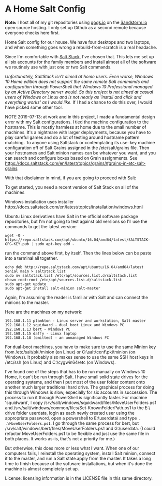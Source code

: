 # A Home Salt Config

**Note:** I host all of my git repositories using [gogs.io](https://gogs.io) on the [Sandstorm.io](https://sandstorm.io) open source hosting. I only set up Github as a second remote because everyone checks here first.

Home Salt config for our house. We have four desktops and two laptops, and
when something goes wrong a rebuild-from-scratch is a real headache.

Since I'm comfortable with [Salt Stack](https://saltstack.com/), I've chosen that. This lets me set up all six accounts for the family members and install almost all of the software we routinely use with just one or two Salt commands.

*Unfortunately, SaltStack isn't aimed at home users. Even worse, Windows 10 Home edition does not support the same remote Salt commands and configuration through PowerShell that Windows 10 Professional managed by an Active Directory server would. So this project is not aimed at casual users of Windows or Linux and is not nearly as 'install and click and everything works' as I would like.*  If I had a chance to do this over, I would have picked some other tool.   

NOTE 2019-07-13: at work and in this project, I made a fundamental design error with my Salt configurations.  I tied the machine configuration to the hostname.  This is mostly harmless at home due to the small number of machines.  It's a nightmare with larger deployments, because you have to play careful games and do a lot of testing around hostname pattern matching.  To anyone using Saltstack or contemplating its use: key machine configuration off of Salt Grains assigned in the /etc/salt/grains file.  Then your hostnames and Salt minion names can be whatever you want, and you can search and configure boxes based on Grain assignments.  See https://docs.saltstack.com/en/latest/topics/grains/#grains-in-etc-salt-grains

With that disclaimer in mind, if you are going to proceed with Salt:

To get started, you need a recent version of Salt Stack on all of the machines.

Windows installation uses installer
https://docs.saltstack.com/en/latest/topics/installation/windows.html

Ubuntu Linux derivatives have Salt in the official software package repositories,
but I'm not going to test against old versions so I'll use the commands to get the latest version:

    wget -O - https://repo.saltstack.com/apt/ubuntu/16.04/amd64/latest/SALTSTACK-GPG-KEY.pub | sudo apt-key add -

run the command above first, by itself.  Then the lines below can be paste into a terminal all together.

    echo deb http://repo.saltstack.com/apt/ubuntu/16.04/amd64/latest xenial main > saltstack.list
    sudo mv saltstack.list /etc/apt/sources.list.d/saltstack.list
    chown root:root /etc/apt/sources.list.d/saltstack.list
    sudo apt-get update
    sudo apt-get install salt-minion salt-master

Again, I'm assuming the reader is familiar with Salt and can connect the minions to the master.

Here are the machines on my network:

    192.168.1.11 plankton - Linux server and workstation, Salt master
    192.168.1.12 squidward - dual boot Linux and Windows PC
    192.168.1.13 bert - Windows PC
    192.168.1.15 daffy - Linux laptop
    192.168.1.18 (omitted) - an unmanaged Windows PC 

For dual-boot machines, you have to make sure to use the same Minion key from /etc/salt/pki/minion (on Linux) or C:\salt\conf\pki\minion (on Windows).  It probably also makes sense to use the same SSH host keys in /etc/ssh (on Linux) and C:\cygwin64\etc (on Windows).

I've found one of the steps that has to be run manually on Windows 10 Home, it can't be run through Salt.  I have small solid state drives for the operating systems, and then I put most of the user folder content onto another much larger traditional hard drive. The graphical process for doing this through Windows is slow, especially for six accounts in succession.  The process to run it through PowerShell is significantly faster.  For machine 'squidward', I copy /srv/salt/windows/squidward/files/MoveUserFolders.ps1 and /srv/salt/windows/common/files/Set-KnownFolderPath.ps1 to the E:\ drive folder userdata, login as each newly created user using the appropriate password, open a powershell to E:\userdata\ and type ```. .\MoveUserFolders.ps1```.  I go through the same process for bert, but /srv/salt/windows/bert/files/MoveUserFolders.ps1 and G:\userdata.  (I could refactor MoveUserFolders.ps1 to be flexible and just use the same file in both places. It works as-is, that's not a priority for me.)

But otherwise, this does more or less what I want.  When one of our computers fails, I reinstall the operating system, install Salt minion, connect it to the master, and run a Salt state.apply from the master. It takes a long time to finish because of the software installations, but when it's done the machine is almost completely set up.
 
License: licensing information is in the LICENSE file in this same directory.
